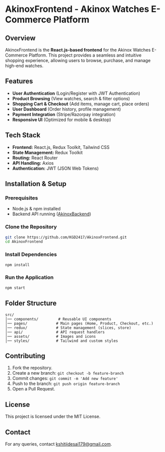 # AkinoxFrontend - Akinox Watches E-Commerce Platform

## Overview
AkinoxFrontend is the **React.js-based frontend** for the Akinox Watches E-Commerce Platform. This project provides a seamless and intuitive shopping experience, allowing users to browse, purchase, and manage high-end watches.

## Features
- **User Authentication** (Login/Register with JWT Authentication)
- **Product Browsing** (View watches, search & filter options)
- **Shopping Cart & Checkout** (Add items, manage cart, place orders)
- **User Dashboard** (Order history, profile management)
- **Payment Integration** (Stripe/Razorpay integration)
- **Responsive UI** (Optimized for mobile & desktop)

## Tech Stack
- **Frontend:** React.js, Redux Toolkit, Tailwind CSS
- **State Management:** Redux Toolkit
- **Routing:** React Router
- **API Handling:** Axios
- **Authentication:** JWT (JSON Web Tokens)

## Installation & Setup
### Prerequisites
- Node.js & npm installed
- Backend API running ([AkinoxBackend](https://github.com/KGD2417/AkinoxBackend))

### Clone the Repository
```sh
git clone https://github.com/KGD2417/AkinoxFrontend.git
cd AkinoxFrontend
```

### Install Dependencies
```sh
npm install
```

### Run the Application
```sh
npm start
```

## Folder Structure
```
src/
│── components/         # Reusable UI components
│── pages/             # Main pages (Home, Product, Checkout, etc.)
│── redux/             # State management (slices, store)
│── api/               # API request handlers
│── assets/            # Images and icons
│── styles/            # Tailwind and custom styles
```

## Contributing
1. Fork the repository.
2. Create a new branch: `git checkout -b feature-branch`
3. Commit changes: `git commit -m 'Add new feature'`
4. Push to the branch: `git push origin feature-branch`
5. Open a Pull Request.

## License
This project is licensed under the MIT License.

## Contact
For any queries, contact kshitijdesai179@gmail.com.

